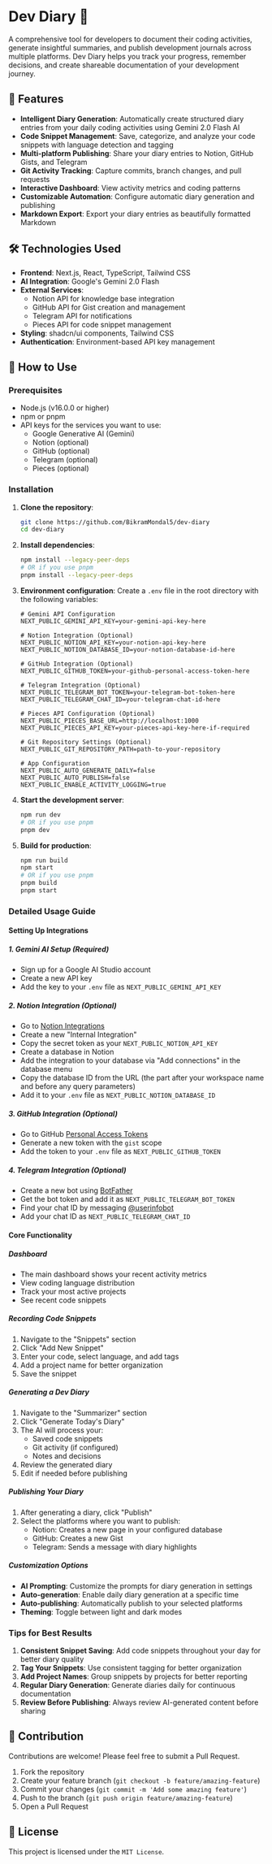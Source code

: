 # Dev Diary 📝

A comprehensive tool for developers to document their coding activities, generate insightful summaries, and publish development journals across multiple platforms. Dev Diary helps you track your progress, remember decisions, and create shareable documentation of your development journey.

## 🌟 Features

- **Intelligent Diary Generation**: Automatically create structured diary entries from your daily coding activities using Gemini 2.0 Flash AI
- **Code Snippet Management**: Save, categorize, and analyze your code snippets with language detection and tagging
- **Multi-platform Publishing**: Share your diary entries to Notion, GitHub Gists, and Telegram
- **Git Activity Tracking**: Capture commits, branch changes, and pull requests
- **Interactive Dashboard**: View activity metrics and coding patterns
- **Customizable Automation**: Configure automatic diary generation and publishing
- **Markdown Export**: Export your diary entries as beautifully formatted Markdown

## 🛠️ Technologies Used

- **Frontend**: Next.js, React, TypeScript, Tailwind CSS
- **AI Integration**: Google's Gemini 2.0 Flash
- **External Services**:
  - Notion API for knowledge base integration
  - GitHub API for Gist creation and management
  - Telegram API for notifications
  - Pieces API for code snippet management
- **Styling**: shadcn/ui components, Tailwind CSS
- **Authentication**: Environment-based API key management

## 🚀 How to Use

### Prerequisites

- Node.js (v16.0.0 or higher)
- npm or pnpm
- API keys for the services you want to use:
  - Google Generative AI (Gemini)
  - Notion (optional)
  - GitHub (optional)
  - Telegram (optional)
  - Pieces (optional)

### Installation

1. **Clone the repository**:
   ```bash
   git clone https://github.com/BikramMondal5/dev-diary
   cd dev-diary
   ```

2. **Install dependencies**:
   ```bash
   npm install --legacy-peer-deps
   # OR if you use pnpm
   pnpm install --legacy-peer-deps
   ```

3. **Environment configuration**:
   Create a `.env` file in the root directory with the following variables:
   ```
   # Gemini API Configuration
   NEXT_PUBLIC_GEMINI_API_KEY=your-gemini-api-key-here

   # Notion Integration (Optional)
   NEXT_PUBLIC_NOTION_API_KEY=your-notion-api-key-here
   NEXT_PUBLIC_NOTION_DATABASE_ID=your-notion-database-id-here

   # GitHub Integration (Optional)
   NEXT_PUBLIC_GITHUB_TOKEN=your-github-personal-access-token-here

   # Telegram Integration (Optional)
   NEXT_PUBLIC_TELEGRAM_BOT_TOKEN=your-telegram-bot-token-here
   NEXT_PUBLIC_TELEGRAM_CHAT_ID=your-telegram-chat-id-here

   # Pieces API Configuration (Optional)
   NEXT_PUBLIC_PIECES_BASE_URL=http://localhost:1000
   NEXT_PUBLIC_PIECES_API_KEY=your-pieces-api-key-here-if-required

   # Git Repository Settings (Optional)
   NEXT_PUBLIC_GIT_REPOSITORY_PATH=path-to-your-repository

   # App Configuration
   NEXT_PUBLIC_AUTO_GENERATE_DAILY=false
   NEXT_PUBLIC_AUTO_PUBLISH=false
   NEXT_PUBLIC_ENABLE_ACTIVITY_LOGGING=true
   ```

4. **Start the development server**:
   ```bash
   npm run dev
   # OR if you use pnpm
   pnpm dev
   ```

5. **Build for production**:
   ```bash
   npm run build
   npm start
   # OR if you use pnpm
   pnpm build
   pnpm start
   ```

### Detailed Usage Guide

#### Setting Up Integrations

##### 1. Gemini AI Setup (Required)
- Sign up for a Google AI Studio account
- Create a new API key
- Add the key to your `.env` file as `NEXT_PUBLIC_GEMINI_API_KEY`

##### 2. Notion Integration (Optional)
- Go to [Notion Integrations](https://www.notion.so/my-integrations)
- Create a new "Internal Integration"
- Copy the secret token as your `NEXT_PUBLIC_NOTION_API_KEY`
- Create a database in Notion
- Add the integration to your database via "Add connections" in the database menu
- Copy the database ID from the URL (the part after your workspace name and before any query parameters)
- Add it to your `.env` file as `NEXT_PUBLIC_NOTION_DATABASE_ID`

##### 3. GitHub Integration (Optional)
- Go to GitHub [Personal Access Tokens](https://github.com/settings/tokens)
- Generate a new token with the `gist` scope
- Add the token to your `.env` file as `NEXT_PUBLIC_GITHUB_TOKEN`

##### 4. Telegram Integration (Optional)
- Create a new bot using [BotFather](https://t.me/botfather)
- Get the bot token and add it as `NEXT_PUBLIC_TELEGRAM_BOT_TOKEN`
- Find your chat ID by messaging [@userinfobot](https://t.me/userinfobot)
- Add your chat ID as `NEXT_PUBLIC_TELEGRAM_CHAT_ID`

#### Core Functionality

##### Dashboard
- The main dashboard shows your recent activity metrics
- View coding language distribution
- Track your most active projects
- See recent code snippets

##### Recording Code Snippets
1. Navigate to the "Snippets" section
2. Click "Add New Snippet"
3. Enter your code, select language, and add tags
4. Add a project name for better organization
5. Save the snippet

##### Generating a Dev Diary
1. Navigate to the "Summarizer" section
2. Click "Generate Today's Diary"
3. The AI will process your:
   - Saved code snippets
   - Git activity (if configured)
   - Notes and decisions
4. Review the generated diary
5. Edit if needed before publishing

##### Publishing Your Diary
1. After generating a diary, click "Publish"
2. Select the platforms where you want to publish:
   - Notion: Creates a new page in your configured database
   - GitHub: Creates a new Gist
   - Telegram: Sends a message with diary highlights

##### Customization Options
- **AI Prompting**: Customize the prompts for diary generation in settings
- **Auto-generation**: Enable daily diary generation at a specific time
- **Auto-publishing**: Automatically publish to your selected platforms
- **Theming**: Toggle between light and dark modes

### Tips for Best Results

1. **Consistent Snippet Saving**: Add code snippets throughout your day for better diary quality
2. **Tag Your Snippets**: Use consistent tagging for better organization
3. **Add Project Names**: Group snippets by projects for better reporting
4. **Regular Diary Generation**: Generate diaries daily for continuous documentation
5. **Review Before Publishing**: Always review AI-generated content before sharing

## 🤝 Contribution

Contributions are welcome! Please feel free to submit a Pull Request.

1. Fork the repository
2. Create your feature branch (`git checkout -b feature/amazing-feature`)
3. Commit your changes (`git commit -m 'Add some amazing feature'`)
4. Push to the branch (`git push origin feature/amazing-feature`)
5. Open a Pull Request

## 📜 License

This project is licensed under the `MIT License`.

